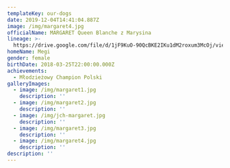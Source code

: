 ```yaml
---
templateKey: our-dogs
date: 2019-12-04T14:41:04.887Z
image: /img/margaret4.jpg
officialName: MARGARET Queen Blanche z Marysina
lineage: >-
  https://drive.google.com/file/d/1jF9KuO-90QcBKE2IKu1dM2roxum3McOj/view?usp=sharing
homeName: Megi
gender: female
birthDate: 2018-03-25T22:00:00.000Z
achievements:
  - Młodzieżowy Champion Polski
galleryImages:
  - image: /img/margaret1.jpg
    description: ''
  - image: /img/margaret2.jpg
    description: ''
  - image: /img/jch-margaret.jpg
    description: ''
  - image: /img/margaret3.jpg
    description: ''
  - image: /img/margaret4.jpg
    description: ''
description: ''
---
```

